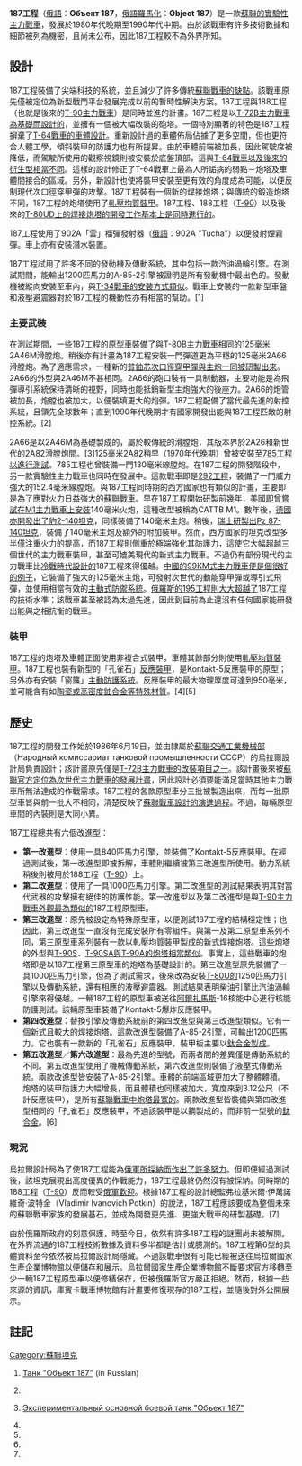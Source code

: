 **187工程**（[俄語](../Page/俄語.md "wikilink")：**Объект
187**，[俄語羅馬化](../Page/俄语罗马化.md "wikilink")：**Object
187**）是一款[蘇聯的實驗性主力戰車](../Page/蘇聯.md "wikilink")，發展於1980年代晚期至1990年代中期。由於該戰車有許多技術數據和細節被列為機密，且尚未公布，因此187工程較不為外界所知。

## 設計

187工程裝備了尖端科技的系統，並且減少了許多傳統[蘇聯戰車的缺點](../Page/蘇聯.md "wikilink")。該戰車原先僅被定位為新型戰鬥平台發展完成以前的暫時性解決方案。187工程與188工程（也就是後來的[T-90主力戰車](../Page/T-90主戰坦克.md "wikilink")）是同時並進的計畫。187工程是以[T-72B主力戰車為基礎而設計的](../Page/T-72主戰坦克.md "wikilink")，並擁有一個被大幅改裝的砲塔。一個特別顯著的特色是187工程摒棄了[T-64戰車的車體設計](../Page/T-64主战坦克.md "wikilink")。重新設計過的車體佈局佔據了更多空間，但也更符合人體工學，傾斜裝甲的防護力也有所提昇。由於車體前端被加長，因此駕駛席被降低，而駕駛所使用的觀察視鏡則被安裝於底盤頂部，這與[T-64戰車以及後來的衍生型相當不同](../Page/T-64主战坦克.md "wikilink")。這樣的設計修正了T-64戰車上最為人所詬病的弱點－炮塔及車體間接合的區域。另外，新設計也使將裝甲安裝至更有效的角度成為可能，以便反制現代次口徑穿甲彈的攻擊。187工程裝有一個新的焊接炮塔；與傳統的鍛造炮塔不同，187工程的炮塔使用了[軋壓均質裝甲](../Page/軋壓均質裝甲.md "wikilink")。187工程、188工程（[T-90](../Page/T-90主戰坦克.md "wikilink")）以及後來的[T-80UD上的焊接炮塔的開發工作基本上是同時進行的](../Page/T-80主戰坦克.md "wikilink")。

187工程使用了902A「雲」榴彈發射器（[俄語](../Page/俄語.md "wikilink")：902A
"Tucha"）以便發射煙霧彈。車上亦有安裝潛水裝置。

187工程試用了許多不同的發動機及傳動系統，其中包括一款汽油渦輪引擎。在測試期間，能輸出1200匹馬力的A-85-2引擎被證明是所有發動機中最出色的。發動機被縱向安裝至車內，與[T-34戰車的安裝方式類似](../Page/T-34戰車.md "wikilink")。戰車上安裝的一款新型車盤和液壓避震器對於187工程的機動性亦有相當的幫助。\[1\]

### 主要武裝

在測試期間，一些187工程的原型車裝備了與[T-80B主力戰車相同的](../Page/T-80主戰坦克.md "wikilink")125毫米2A46M滑膛炮。稍後亦有計畫為187工程安裝一門彈道更為平穩的125毫米2A66滑膛炮。為了適應需求，一種新的[貧鈾芯次口徑穿甲彈與主炮一同被研製出來](../Page/貧鈾.md "wikilink")。2A66的外型與2A46M不甚相同。2A66的砲口裝有一具制動器，主要功能是為飛彈導引系統保持清晰的視野，同時也能抵銷新型主炮強大的後座力。2A66的炮管被加長，炮膛也被加大，以便裝填更大的炮彈。187工程配備了當代最先進的射控系統，且領先全球數年；直到1990年代晚期才有國家開發出能與187工程匹敵的射控系統。\[2\]

2A66是以2A46M為基礎製成的，屬於較傳統的滑膛炮，其版本界於2A26和新世代的2A82滑膛炮間。\[3\]125毫米2A82稍早（1970年代晚期）曾被安裝至[785工程以進行測試](../Page/785工程.md "wikilink")。785工程也曾裝備一門130毫米線膛炮。在187工程的開發階段中，另一款實驗性主力戰車也同時在發展中。這款戰車即是[292工程](../Page/292工程.md "wikilink")，裝備了一門威力強大的152.4毫米線膛炮。與187工程同時期的西方國家也有類似的計畫，主要即是為了應對火力日益強大的[蘇聯戰車](../Page/蘇聯.md "wikilink")。早在187工程開始研製前幾年，[美國即曾嘗試在](../Page/美國.md "wikilink")[M1主力戰車上安裝](../Page/M1主力戰車.md "wikilink")140毫米火炮，這種改型被稱為CATTB
M1。數年後，[德國亦開發出了](../Page/德國.md "wikilink")[豹2-140坦克](../Page/豹2型坦克.md "wikilink")，同樣裝備了140毫米主炮。稍後，[瑞士研製出](../Page/瑞士.md "wikilink")[Pz
87-140坦克](../Page/豹2型坦克.md "wikilink")，裝備了140毫米主炮及額外的附加裝甲。然而，西方國家的坦克改型多半僅注重火力的提高，而187工程則側重於極端強化其防護力，這使它大幅超越三個世代的主力戰車裝甲，甚至可媲美現代的新式主力戰車。不過仍有部份現代的主力戰車比[冷戰時代設計的](../Page/冷戰.md "wikilink")187工程來得優越。[中國的](../Page/中华人民共和国.md "wikilink")[99KM式主力戰車便是個很好的例子](../Page/ZTZ-99主战坦克.md "wikilink")，它裝備了強大的125毫米主炮，可發射次世代的動能穿甲彈或導引式飛彈，並使用相當有效的[主動式防禦系統](../Page/主动防护系统.md "wikilink")。[俄羅斯的](../Page/俄羅斯.md "wikilink")[195工程則大大超越了](../Page/T-95主力戰車.md "wikilink")187工程的技術水準；該戰車甚至被認為太過先進，因此到目前為止還沒有任何國家能研發出能與之相抗衡的戰車。

### 裝甲

187工程的炮塔及車體正面使用非複合式裝甲，車體其餘部分則使用[軋壓均質裝甲](../Page/軋壓均質裝甲.md "wikilink")。187工程也裝有新型的「孔雀石」[反應裝甲](../Page/反应装甲.md "wikilink")，是Kontakt-5反應裝甲的原型；另外亦有安裝「窗簾」[主動防護系統](../Page/主动防护系统.md "wikilink")。反應裝甲的最大物理厚度可達到950毫米，並可能含有如[陶瓷或高密度](../Page/陶瓷器.md "wikilink")[鈾合金等特殊材質](../Page/鈾.md "wikilink")。\[4\]\[5\]

## 歷史

187工程的開發工作始於1986年6月19日，並由隸屬於[蘇聯交通工業機械部](../Page/蘇聯.md "wikilink")（Народный
комиссариат танковой промышленности
СССР）的烏拉爾設計局負責設計；該計畫原先僅是[T-72B主力戰車的改裝項目之一](../Page/T-72主戰坦克.md "wikilink")。該計畫後來被[蘇聯官方定位為次世代主力戰車的發展計畫](../Page/蘇聯.md "wikilink")，因此設計必須要能滿足當時其他主力戰車所無法達成的作戰需求。187工程的各款原型車分三批被製造出來，而每一批原型車皆與前一批大不相同，清楚反映了[蘇聯戰車設計的演進過程](../Page/蘇聯.md "wikilink")。不過，每輛原型車間的內裝則是大同小異。

187工程總共有六個改進型：

  - **第一改進型**：使用一具840匹馬力引擎，並裝備了Kontakt-5反應裝甲。在經過測試後，第一改進型即被拆解，車體則繼續被第三改進型所使用。動力系統稍後則被用於188工程（[T-90](../Page/T-90主戰坦克.md "wikilink")）上。
  - **第二改進型**：使用了一具1000匹馬力引擎。第二改進型的測試結果表明其對當代武器的攻擊擁有絕佳的防護性能。第一改進型以及第二改進型是與[T-90主力戰車外觀最為類似的](../Page/T-90主戰坦克.md "wikilink")187工程原型車。
  - **第三改進型**：原先被設定為特殊原型車，以便測試187工程的結構穩定性；也因此，第三改進型一直沒有完成安裝所有零組件。與第一及第二原型車系列不同，第三原型車系列裝有一款以軋壓均質裝甲製成的新式焊接炮塔。這些炮塔的外型與[T-90S](../Page/T-90主戰坦克.md "wikilink")、[T-90SA與](../Page/T-90主戰坦克.md "wikilink")[T-90A的炮塔相當類似](../Page/T-90主戰坦克.md "wikilink")。事實上，這些戰車的炮塔即是以187工程第三原型車的炮塔為基礎設計的。第三改進型原先裝備了一具1000匹馬力引擎，但為了測試需求，後來改為安裝[T-80U的](../Page/T-80U.md "wikilink")1250匹馬力引擎以及傳動系統，還有相應的液壓避震器。測試結果表明柴油引擎比汽油渦輪引擎來得優越。一輛187工程的原型車被送往[阿爾扎馬斯](../Page/阿爾扎馬斯.md "wikilink")-16核能中心進行核能防護測試。該輛原型車裝備了Kontakt-5爆炸反應裝甲。
  - **第四改進型**：替換引擎及傳動系統前的第四改進型與第三改進型類似。它有一個新式且較大的焊接炮塔。這款改進型裝備了A-85-2引擎，可輸出1200匹馬力。它也裝有一款新的「孔雀石」反應裝甲，裝甲板主要以[鈦合金製成](../Page/鈦.md "wikilink")。
  - **第五改進型**／**第六改進型**：最為先進的型號，而兩者間的差異僅是傳動系統的不同。第五改進型使用了機械傳動系統，第六改進型則裝備了液壓式傳動系統。兩款改進型皆安裝了A-85-2引擎。車體的前端區域更加大了整體體積。炮塔的裝甲防護力大幅增長，而且體積也同樣被加大，寬度來到3.12公尺（不計反應裝甲），是所有[蘇聯戰車中炮塔最寬的](../Page/蘇聯.md "wikilink")。兩款改進型皆裝備與第四改進型相同的「孔雀石」反應裝甲，不過該裝甲是以鋼製成的，而非前一型號的[鈦合金](../Page/鈦.md "wikilink")。\[6\]

### 現況

烏拉爾設計局為了使187工程能為[俄軍所採納而作出了許多努力](../Page/俄軍.md "wikilink")。但即便經過測試後，該坦克展現出高度優異的作戰能力，187工程最終仍然沒有被採納。同時期的188工程（[T-90](../Page/T-90主戰坦克.md "wikilink")）反而較受[俄軍歡迎](../Page/俄軍.md "wikilink")。根據187工程的設計總監弗拉基米爾·伊萬諾維奇·波特金（Vladimir
Ivanovich
Potkin）的說法，187工程應該要成為整個未來的蘇聯戰車家族的發展基石，並成為開發更先進、更強大戰車的研製基礎。\[7\]

由於俄羅斯政府的刻意保護，時至今日，依然有許多187工程的謎團尚未被解開。在外界流通的187工程技術數據及資料多半都是估計或臆測的。187工程第6型的具體資料至今依然被烏拉爾設計局隱藏。不過該戰車很有可能已經被送往烏拉爾國家生產企業博物館以便儲存和展示。烏拉爾國家生產企業博物館不斷要求官方移轉至少一輛187工程原型車以便修繕保存，但被俄羅斯官方嚴正拒絕。然而，根據一些來源的資訊，庫賓卡戰車博物館有計畫要修復現存的187工程，並隨後對外公開展示。

## 註記

[Category:蘇聯坦克](https://zh.wikipedia.org/wiki/Category:蘇聯坦克 "wikilink")

1.  [Танк
    "Объект 187"](http://www.otvaga2004.narod.ru/publ_w4/021_187.htm)
     (in Russian)

2.
3.  [Экспериментальный основной боевой танк
    "Объект 187"](http://www.meshwar.vistcom.ru/tech/ob187.htm)

4.
5.
6.
7.